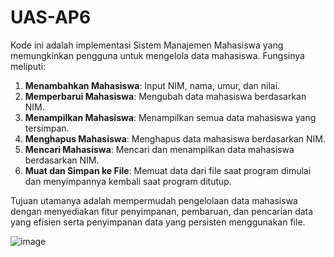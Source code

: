  # UAS-AP6
  Kode ini adalah implementasi Sistem Manajemen Mahasiswa yang memungkinkan pengguna untuk mengelola data mahasiswa. Fungsinya meliputi:

1. **Menambahkan Mahasiswa**: Input NIM, nama, umur, dan nilai.
2. **Memperbarui Mahasiswa**: Mengubah data mahasiswa berdasarkan NIM.
3. **Menampilkan Mahasiswa**: Menampilkan semua data mahasiswa yang tersimpan.
4. **Menghapus Mahasiswa**: Menghapus data mahasiswa berdasarkan NIM.
5. **Mencari Mahasiswa**: Mencari dan menampilkan data mahasiswa berdasarkan NIM.
6. **Muat dan Simpan ke File**: Memuat data dari file saat program dimulai dan menyimpannya kembali saat program ditutup.

Tujuan utamanya adalah mempermudah pengelolaan data mahasiswa dengan menyediakan fitur penyimpanan, pembaruan, dan pencarian data yang efisien serta penyimpanan data yang persisten menggunakan file.


![image](https://github.com/asnalaia/UAS-AP6/assets/146857814/5e4c3d9c-b6da-465f-938c-8e7e78f13636)

